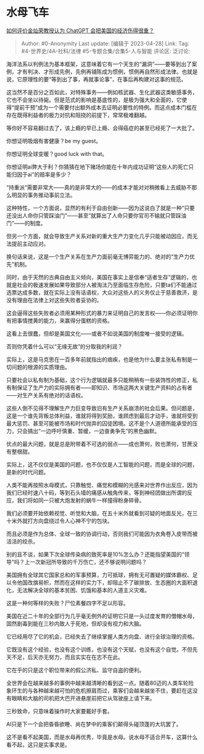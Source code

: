 # 水母飞车
[如何评价金灿荣教授认为 ChatGPT 会把美国的经济伤得很重？](https://www.zhihu.com/question/597198800/answer/3003540804)

> Author: #0-Anonymity
> Last update: [编辑于 2023-04-28]
> Link:
> Tag: #4-世界史/4A-社科/法律 #5-专题合集/合集5-人与智能
> 评论区:
> 泛讨论:

海洋法系以判例法为基本框架，这意味着它有一个天生的“漏洞”——要等到出了案例，才有判决、才形成先例，先例再铺陈成为惯例，惯例再自然形成法律。也就是说，它原理性的要“等到出了事，再就事论事”，在事后再构建对这事的规范。

这当然不是百分之百如此，对特殊事务——例如核武器、生化武器这类敏感事务，它也不会坐以待毙。但是范式的影响是基底性的，是极为强大和全面的，它使得“提前干预”成为一个需要付出额外成本去证明必要性的特例。而这点成本门槛在存在既得利益者的极力对抗和阻挠的前提下，常常极难翻越。

等你好不容易翻过去了，该上瘾的早已上瘾、会得癌症的甚至已经死了一大批了。

你想证明吸烟有害健康？be my guest。

你想证明全球变暖？good luck with that。

你想证明ai弊大于利？你猜猜在地下赌场你能在十年内成功证明“这些人的死亡只能归因于ai”的赔率是多少？

“持重派”需要非常大——真的是非常大的——的成本才能对对稍微看上去威胁不那么明显的事务推动事前立法。

这种特性，一个方面说，显然的有利于自由创新——因为这说白了就是一种“只要还没出人命你只管踩油门”——甚至“就算出了人命只要你官司不输就只管踩油门”——的制度。

但另一个方面，就会导致生产关系对新的重大生产力变化几乎只能被动因应，而无法提前主动应对。

换句话来说，这是一个生产关系在生产力面前毫无博弈能力的、绝对的“生产力优先”机制。

同时，由于天然的古典自由主义倾向，美国在事实上是信奉“适者生存”逻辑的，也就是社会的极速发展如果导致部分人被淘汰乃至面临生存危险，只要ta们不能通过选票达成多数，就在实际上没有话语权，大众对这些人的义务仅止于慈善救济，是没有理由在法律上对这些失败者妥协的。

这会逼得这些失败者必须用某种形式的暴力来证明自己的发言权——你必须证明你有把事情搅黄的能力，来赢得分蛋糕的资格。

这看上去很蠢，但却是美国文化——或者不如说美国的制度唯一接受的逻辑。

否则你凭着什么可以“无缘无故”的分取我的利润？

实际上，这是马克思在一百多年前就指出的痼疾，也是他为什么要主张私有制是一切问题的根源的实质理由。

只要社会以私有制为基础，这个行为逻辑就最多只能稍稍有一些装饰性的修正，私有制保证了生产力的实际拥有者——即知识、市场这两大关键生产资料的占有者——对生产关系有绝对的话语权。

这些人倒不见得不理解生产力巨变导致旧有生产关系崩溃的社会后果。但问题是，这是一个谁先背叛总体利益，谁就将得到奖励，谁顾虑到最后才动手，谁就将受到最大惩罚、甚至可能被市场和时代抛弃的囚徒困境。这不是个人道德所能承受的压力，只会搞出“一边呼吁慎重、暂缓，一边奋勇争先”的黑色幽默。

优点的最大问题，就是总是附带着不可选的弱点——成也萧何，败也萧何，甘蔗没有整根甜。

实际上，这不仅仅是美国的问题，也不仅仅是人工智能的问题，而是全球的问题，是新的时代问题。

人类不能再按照水母模式，只靠触觉、痛觉和模糊的光感来对世界作出反应，因为我们已经时速八十码，等到石头墙的痛感从触角传来，等到神经团做出所谓的反应，我们将如同一只被大炮发射的蜗牛一样撞得粉身碎骨。

我们必须要开始依赖视觉、听觉和大脑，在五十米外就看到可疑的地面反光，在三十米外就打方向盘绕过令人心神不宁的包块。

而且必须是作为总体、全球一致的协调行动，否则我们可能因为衣角卷入皮带而被活活的绞杀。

别的且不谈，如果下次全球传染病的致死率是10%怎么办？还能指望美国的“领导”吗？上一次新冠所导致的千万伤亡，还不够说明问题吗？

美国拥有全球其它国家总和的军事预算，力可抵球，拥有无可置疑的媒体霸权、足以令他国改旗易帜，然而在这样的实力下，却阻止不了碳排放、生态圈的大面积退化，无法解决全球的基本贫困、饥饿和基本的人道主义灾难。

这是一种何等样的失败？尸位素餐四字不足以形容。

美国在近二十年的全部行为几乎毫无例外的证明它只是一头过度发育的僧帽水母，固然剧毒到能在三秒内致人于死地，但却没有视力和大脑。

它已经用尽了它的机会，已经失去了继续掌握人类方向盘、进行全球治理的资格。

它既没有这个经验，也没有这个训练，也没有这个天赋，也没有这个自觉。不但先天不足，后天亦无努力，而且实实在在志不在此。

它在乎的只是这个职位带来的假公济私、监守自盗的便利。

全世界会在越来越多的事例中越来越清晰的看到这一点。随着80迈的人类车轮险象环生的与各种越来越可怕的危机擦肩而过，乘客们会越来越坐不住，要赶在这没有眼睛和大脑的司机把大巴开进悬崖前把它从驾驶座上请下来。

三秒致命，只意味着操作时大家要戴好手套。

AI只是下一个会把昏昏欲睡、尚在梦中的乘客们颠得头碰顶蓬的大坑罢了。

这不是看不起美国，而是水母再优秀，毕竟是水母。说水母不适合开车，这算什么看不起，这只是实事求是。
